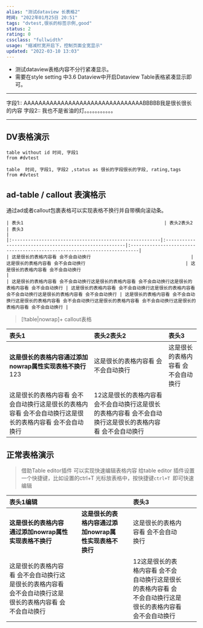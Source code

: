 ```yaml
---
alias: "测试dataview 长表格2"
时间: "2022年01月25日 20:51"
tags: "dvtest,很长的标签示例,good"
status: 2
rating: 0
cssclass: "fullwidth"
usage: "缩减栏宽开启下，控制页面全宽显示"
updated: "2022-03-10 13:03"
---
```

- 测试dataview表格内容不分行紧凑显示。
- 需要在style setting 中3.6 Dataview中开启Dataview Table表格紧凑显示即可。

---
字段1:: AAAAAAAAAAAAAAAAAAAAAAAAAAAAAAAABBBBB我是很长很长的内容
字段2:: 我也不是省油的灯。。。。。。。。。。。

---

## DV表格演示

```dataview
table without id 时间, 字段1
from #dvtest
```

```dataview
table  时间, 字段1, 字段2 ,status as 很长的字段很长的字段, rating,tags
from #dvtest
```


## ad-table / callout 表演格示
通过ad或者callout包裹表格可以实现表格不换行并自带横向滚动条。
```ad-note
| 表头1                                                    | 表头2表头2                                                 | 表头3                                                                      |
|:-------------------------------------------------------|:-------------------------------------------------------|:-------------------------------------------------------------------------|
| 这是很长的表格内容看 会不会自动换行                                     | 这是很长的表格内容看 会不会自动换行                                     | 这是很长的表格内容看 会不会自动换行                                                       |
| 这是很长的表格内容看 会不会自动换行这是很长的表格内容看 会不会自动换行这是很长的表格内容看 会不会自动换行 | 这是很长的表格内容看 会不会自动换行这是很长的表格内容看 会不会自动换行这是很长的表格内容看 会不会自动换行 | 这是很长的表格内容看 会不会自动换行这是很长的表格内容看 会不会自动换行这是很长的表格内容看 会不会自动换行这是很长的表格内容看 会不会自动换行 |

```


> [!table|nowrap]+ callout表格
> 
| 表头1       | 表头2表头2           | 表头3                      |
|:-------------------------------------------------------|:-------------------------------------------------------|:-------------------------------------------------------------------------|
|**这是很长的表格内容通过添加nowrap属性实现表格不换行** 123|这是很长的表格内容看 会不会自动换行| 这是很长的表格内容看 会不会自动换行                                                       |
|这是很长的表格内容看 会不会自动换行这是很长的表格内容看 会不会自动换行这是很长的表格内容看 会不会自动换行|12这是很长的表格内容看 会不会自动换行这是很长的表格内容看 会不会自动换行这是很长的表格内容看 会不会自动换行| | 


## 正常表格演示
> 借助Table editor插件 可以实现快速编辑表格内容
> 给table editor 插件设置一个快捷键，比如设置的ctrl+T 
> 光标放表格中，按快捷键`ctrl+T `即可快速编辑

| 表头1编辑                                                  |     |                                  |     | 表头3                                                      |     |     |
| :----------------------------------------------------- | --- | -------------------------------- | --- | :------------------------------------------------------- | --- | --- |
| **这是很长的表格内容通过添加nowrap属性实现表格不换行**                       |     | **这是很长的表格内容通过添加nowrap属性实现表格不换行** |     | 这是很长的表格内容看 会不会自动换行                                       |     |     |
| 这是很长的表格内容看 会不会自动换行这是很长的表格内容看 会不会自动换行这是很长的表格内容看 会不会自动换行 |     |                                  |     | 12这是很长的表格内容看 会不会自动换行这是很长的表格内容看 会不会自动换行这是很长的表格内容看 会不会自动换行 |     |     |


